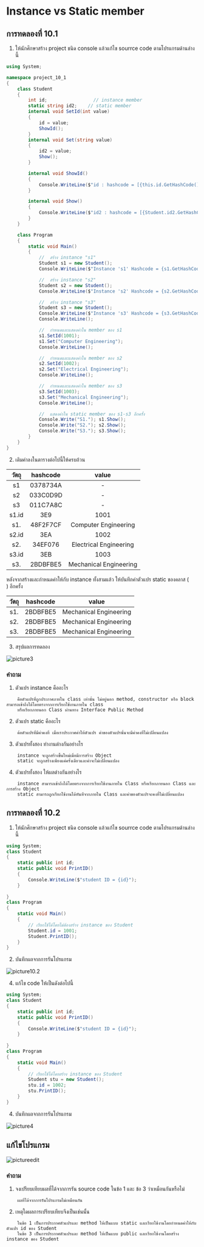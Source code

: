 # Instance vs Static member #

##  การทดลองที่ 10.1 ##

1. ให้นักศึกษาสร้าง project ชนิด console แล้วแก้ไข  sourrce code ตามโปรแกรมด้านล่างนี้


```cs
using System;

namespace project_10_1
{
    class Student
    {
        int id;                 // instance member
        static string id2;    // static member
        internal void SetId(int value)
        {
            id = value;
            ShowId();
        }
        internal void Set(string value)
        {
            id2 = value;
            Show();
        }

        internal void ShowId()
        {
            Console.WriteLine($"id : hashcode = [{this.id.GetHashCode():X}], value = {id}");
        }

        internal void Show()
        {
            Console.WriteLine($"id2 : hashcode = [{Student.id2.GetHashCode():X}], value = {id2}");
        }
    }

    class Program
    {
        static void Main()
        {
            //  สร้าง instance "s1"
            Student s1 = new Student();
            Console.WriteLine($"Instance 's1' Hashcode = {s1.GetHashCode():X8}");

            //  สร้าง instance "s2"
            Student s2 = new Student();
            Console.WriteLine($"Instance 's2' Hashcode = {s2.GetHashCode():X8}");

            //  สร้าง instance "s3"
            Student s3 = new Student();
            Console.WriteLine($"Instance 's3' Hashcode = {s3.GetHashCode():X8}");
            Console.WriteLine();

            //  กำหนดและแสดงค่าใน member ของ s1
            s1.SetId(1001);
            s1.Set("Computer Engineering");
            Console.WriteLine();

            //  กำหนดและแสดงค่าใน member ของ s2
            s2.SetId(1002);
            s2.Set("Electrical Engineering");
            Console.WriteLine();

            //  กำหนดและแสดงค่าใน member ของ s3
            s3.SetId(1003);
            s3.Set("Mechanical Engineering");
            Console.WriteLine();

            //  แสดงค่าใน static member ของ s1-s3 อีกครั้ง
            Console.Write("S1."); s1.Show();
            Console.Write("S2."); s2.Show();
            Console.Write("S3."); s3.Show();
        }
    }
}

```

2. เติมค่าลงในตารางต่อไปนี้ให้ครบถ้วน


|   วัตถุ    | hashcode| value|
|:----------:|:---------:|:------:|
| s1       | 0378734A |           -            |
| s2       | 033C0D9D |           -            |
| s3       | 011C7A8C |           -            |
| s1.id    |   3E9    |         1001           |
| s1.      | 48F2F7CF |  Computer Engineering  |
| s2.id    |   3EA    |         1002           |
| s2.      | 34EF076  | Electrical Engineering |
| s3.id    |   3EB    |         1003           |
| s3.      | 2BDBFBE5 | Mechanical Engineering |

หลังจากสร้างและกำหนดค่าให้กับ instance ทั้งสามแล้ว ให้บันทึกค่าตัวแปร static ของคลาส (`    `) อีกครั้ง

|   วัตถุ    | hashcode| value|
|:----------:|:---------:|:------:|
| s1.     | 2BDBFBE5 | Mechanical Engineering |
| s2.     | 2BDBFBE5 | Mechanical Engineering |
| s3.     | 2BDBFBE5 | Mechanical Engineering |


3. สรุปผลการทดลอง

![picture3](https://user-images.githubusercontent.com/92082676/169662501-f7935e5b-7a50-4d7a-80c8-1214c7beb33a.png)

### คำถาม ###
1. ตัวแปร instance คืออะไร

```
	คือตัวแปรที่ถูกประกาศภายใน class เท่านั้น ไม่อยู่นอก method, constructor หรือ block สามารถเข้าถึงได้โดยตรงจากการเรียกใช้งานภายใน class
	หรือเรียกภายนอก Class ผ่านทาง Interface Public Method
```

2. ตัวแปร static คืออะไร

```
	ค้อตัวแปรที่มีค่าคงที่ เมื่อเราประกาศค่าให้ตัวแปร ค่าของตัวแปรนั้นจะมีค่าคงที่ไม่เปลี่ยนแปลง
```

3. ตัวแปรทั้งสอง ทำงานต่างกันอย่างไร

```
	instance จะถูกสร้างขึ้นใหม่เมื่อมีการสร้าง Object
	static จะถูกสร้างเพียงแค่ครั้งเดียวและค่าจะไม่เปลี่ยนแปลง
```

4. ตัวแปรทั้งสอง ให้ผลต่างกันอย่างไร

```
	instance สามารถเข้าถึงได้โดยตรงจากการเรียกใช้งานภายใน Class หรือเรียกภายนอก Class และการสร้าง Object
	static สามารถถูกเรียกใช้งานได้ทันทีจากภายใน Class และค่าของตัวแปรจะคงที่ไม่เปลี่ยนแปลง
```

##  การทดลองที่ 10.2 ##

1. ให้นักศึกษาสร้าง project ชนิด console แล้วแก้ไข  sourrce code ตามโปรแกรมด้านล่างนี้

```cs
using System;
class Student
{
	static public int id;
	static public void PrintID()
	{
        Console.WriteLine($"student ID = {id}");
	}
	
}
class Program
{
	static void Main()
	{
		// เรียกใช้ได้โดยไม่ต้องสร้าง instance ของ Student
		Student.id = 1001;
		Student.PrintID();
	}
}
```

2. บันทึกผลจากการรันโปรแกรม

![picture10.2](https://user-images.githubusercontent.com/92082676/169663784-0a0a978d-1702-4fa4-b45f-b1d8f75fce9a.png)


4. แก้ไข code ให้เป็นดังต่อไปนี้

```cs
using System;
class Student
{
	static public int id;
	static public void PrintID()
	{
        Console.WriteLine($"student ID = {id}");
	}
	
}
class Program
{
	static void Main()
	{
		// เรียกใช้ได้โดยสร้าง instance ของ Student
		Student stu = new Student();
		stu.id = 1002;
		stu.PrintID();
	}
}
```
4. บันทึกผลจากการรันโปรแกรม

![picture4](https://user-images.githubusercontent.com/92082676/169663851-2d668965-52a6-41db-9ef9-e6be97d94d1a.png)

## แก้ไขโปรแกรม ##

![pictureedit](https://user-images.githubusercontent.com/92082676/169664049-9d159a6f-cd8b-4e59-960c-8c685a098440.png)

###  คำถาม ### 
1. จงเปรียบเทียบผลที่ได้จากการรัน source code ในข้อ 1 และ ข้อ 3 ว่าเหมือนกันหรือไม่

```
	ผลที่ได้จากการรันโปรแกรมไม่เหมือนกัน
```

2. เหตุใดผลการเปรียบเทียบจึงเป็นเช่นนั้น

```
	ในข้อ 1 เป็นการประกาศตัวแปรและ method ให้เป็นแบบ static และเรียกใช้งานโดยกำหนดค่าให้กับตัวแปร id ของ Student
	ในข้อ 3 เป็นการประกาศตัวแปรและ method ให้เป็นแบบ public และเรียกใช้งานโดยสร้าง instance ของ Student
```

